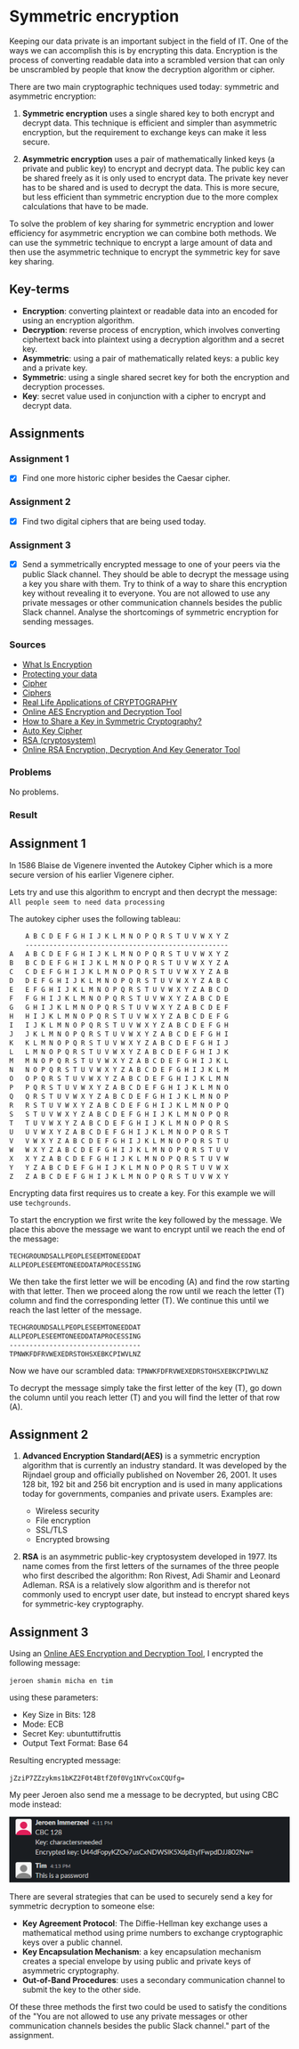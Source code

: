 # Symmetric encryption
Keeping our data private is an important subject in the field of IT. One of the ways we can accomplish this is by encrypting this data. Encryption is the process of converting readable data into a scrambled version that can only be unscrambled by people that know the decryption algorithm or cipher.

There are two main cryptographic techniques used today: symmetric and asymmetric encryption:

1. **Symmetric encryption** uses a single shared key to both encrypt and decrypt data. This technique is efficient and simpler than asymmetric encryption, but the requirement to exchange keys can make it less secure.

2. **Asymmetric encryption** uses a pair of mathematically linked keys (a private and public key) to encrypt and decrypt data. The public key can be shared freely as it is only used to encrypt data. The private key never has to be shared and is used to decrypt the data. This is more secure, but less efficient than symmetric encryption due to the more complex calculations that have to be made.

To solve the problem of key sharing for symmetric encryption and lower efficiency for asymmetric encryption we can combine both methods. We can use the symmetric technique to encrypt a large amount of data and then use the asymmetric technique to encrypt the symmetric key for save key sharing.

## Key-terms
- **Encryption**: converting plaintext or readable data into an encoded for using an encryption algorithm.
- **Decryption**:  reverse process of encryption, which involves converting ciphertext back into plaintext using a decryption algorithm and a secret key.
- **Asymmetric**: using a pair of mathematically related keys: a public key and a private key.
- **Symmetric**: using a single shared secret key for both the encryption and decryption processes.
- **Key**: secret value used in conjunction with a cipher to encrypt and decrypt data.

## Assignments

### Assignment 1
- [x] Find one more historic cipher besides the Caesar cipher.

### Assignment 2
- [x] Find two digital ciphers that are being used today.

### Assignment 3
- [x] Send a symmetrically encrypted message to one of your peers via the public Slack channel. They should be able to decrypt the message using a key you share with them. Try to think of a way to share this encryption key without revealing it to everyone. You are not allowed to use any private messages or other communication channels besides the public Slack channel. Analyse the shortcomings of symmetric encryption for sending messages.

### Sources
- [What Is Encryption](https://www.cisco.com/c/en/us/products/security/encryption-explained.html)
- [Protecting your data](https://www.ibm.com/topics/encryption)
- [Cipher](https://en.wikipedia.org/wiki/Cipher)
- [Ciphers](http://practicalcryptography.com/ciphers/)
- [Real Life Applications of CRYPTOGRAPHY](https://medium.com/@prashanthreddyt1234/real-life-applications-of-cryptography-162ddf2e917d)
- [Online AES Encryption and Decryption Tool](https://www.javainuse.com/aesgenerator)
- [How to Share a Key in Symmetric Cryptography?](https://www.baeldung.com/cs/symmetric-cryptography)
- [Auto Key Cipher](http://practicalcryptography.com/ciphers/classical-era/autokey/)
- [RSA (cryptosystem)](https://en.wikipedia.org/wiki/RSA_(cryptosystem))
- [Online RSA Encryption, Decryption And Key Generator Tool](https://www.javainuse.com/rsagenerator)

### Problems
No problems.

### Result

## Assignment 1

In 1586 Blaise de Vigenere invented the Autokey Cipher which is a more secure version of his earlier Vigenere cipher.

Lets try and use this algorithm to encrypt and then decrypt the message: `All people seem to need data processing`

The autokey cipher uses the following tableau:

```
    A B C D E F G H I J K L M N O P Q R S T U V W X Y Z
    ---------------------------------------------------
A   A B C D E F G H I J K L M N O P Q R S T U V W X Y Z
B   B C D E F G H I J K L M N O P Q R S T U V W X Y Z A
C   C D E F G H I J K L M N O P Q R S T U V W X Y Z A B
D   D E F G H I J K L M N O P Q R S T U V W X Y Z A B C
E   E F G H I J K L M N O P Q R S T U V W X Y Z A B C D
F   F G H I J K L M N O P Q R S T U V W X Y Z A B C D E
G   G H I J K L M N O P Q R S T U V W X Y Z A B C D E F
H   H I J K L M N O P Q R S T U V W X Y Z A B C D E F G
I   I J K L M N O P Q R S T U V W X Y Z A B C D E F G H
J   J K L M N O P Q R S T U V W X Y Z A B C D E F G H I
K   K L M N O P Q R S T U V W X Y Z A B C D E F G H I J
L   L M N O P Q R S T U V W X Y Z A B C D E F G H I J K
M   M N O P Q R S T U V W X Y Z A B C D E F G H I J K L
N   N O P Q R S T U V W X Y Z A B C D E F G H I J K L M
O   O P Q R S T U V W X Y Z A B C D E F G H I J K L M N
P   P Q R S T U V W X Y Z A B C D E F G H I J K L M N O
Q   Q R S T U V W X Y Z A B C D E F G H I J K L M N O P
R   R S T U V W X Y Z A B C D E F G H I J K L M N O P Q
S   S T U V W X Y Z A B C D E F G H I J K L M N O P Q R
T   T U V W X Y Z A B C D E F G H I J K L M N O P Q R S
U   U V W X Y Z A B C D E F G H I J K L M N O P Q R S T
V   V W X Y Z A B C D E F G H I J K L M N O P Q R S T U
W   W X Y Z A B C D E F G H I J K L M N O P Q R S T U V
X   X Y Z A B C D E F G H I J K L M N O P Q R S T U V W
Y   Y Z A B C D E F G H I J K L M N O P Q R S T U V W X
Z   Z A B C D E F G H I J K L M N O P Q R S T U V W X Y
```

Encrypting data first requires us to create a key. For this example we will use `techgrounds`.

To start the encryption we first write the key followed by the message. We place this above the message we want to encrypt until we reach the end of the message:

```
TECHGROUNDSALLPEOPLESEEMTONEEDDAT
ALLPEOPLESEEMTONEEDDATAPROCESSING
```

We then take the first letter we will be encoding (A) and find the row starting with that letter. Then we proceed along the row until we reach the letter (T) column and find the corresponding letter (T). We continue this until we reach the last letter of the message.

```
TECHGROUNDSALLPEOPLESEEMTONEEDDAT
ALLPEOPLESEEMTONEEDDATAPROCESSING
---------------------------------
TPNWKFDFRVWEXEDRSTOHSXEBKCPIWVLNZ
```

Now we have our scrambled data: `TPNWKFDFRVWEXEDRSTOHSXEBKCPIWVLNZ`

To decrypt the message simply take the first letter of the key (T), go down the column until you reach letter (T) and you will find the letter of that row (A).

## Assignment 2

1. **Advanced Encryption Standard(AES)** is a symmetric encryption algorithm that is currently an industry standard. It was developed by the Rijndael group and officially published on November 26, 2001. It uses 128 bit, 192 bit and 256 bit encryption and is used in many applications today for governments, companies and private users. Examples are:

	- Wireless security
	- File encryption
	- SSL/TLS
	- Encrypted browsing

2. **RSA** is an asymmetric public-key cryptosystem developed in 1977. Its name comes from the first letters of the surnames of the three people who first described the algorithm: Ron Rivest, Adi Shamir and Leonard Adleman. RSA is a relatively slow algorithm and is therefor not commonly used to encrypt user date, but instead to encrypt shared keys for symmetric-key cryptography.

## Assignment 3

Using an [Online AES Encryption and Decryption Tool](https://www.javainuse.com/aesgenerator), I encrypted the following message:

`jeroen shamin micha en tim`

using these parameters:

- Key Size in Bits: 128
- Mode: ECB
- Secret Key: ubuntuttifruttis
- Output Text Format: Base 64

Resulting encrypted message:

`jZziP7ZZzykms1bKZ2F0t4BtfZ0f0Vg1NYvCoxCQUfg=`

My peer Jeroen also send me a message to be decrypted, but using CBC mode instead:

![Default page blocked](../00_includes/week_03_images/screen11.png)

There are several strategies that can be used to securely send a key for symmetric decryption to someone else:

- **Key Agreement Protocol**: The Diffie-Hellman key exchange uses a mathematical method using prime numbers to exchange cryptographic keys over a public channel.
- **Key Encapsulation Mechanism**: a key encapsulation mechanism creates a special envelope by using public and private keys of asymmetric cryptography.
- **Out-of-Band Procedures**: uses a secondary communication channel to submit the key to the other side.

Of these three methods the first two could be used to satisfy the conditions of the "You are not allowed to use any private messages or other communication channels besides the public Slack channel." part of the assignment.